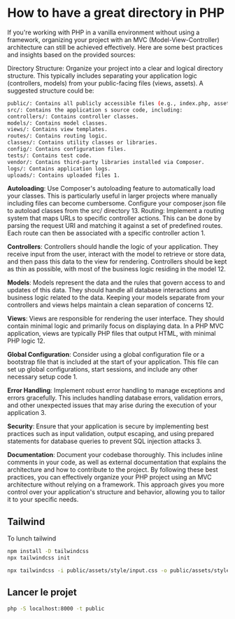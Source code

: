 # How to have a great directory in PHP

If you're working with PHP in a vanilla environment without using a framework, organizing your project with an MVC (Model-View-Controller) architecture can still be achieved effectively. Here are some best practices and insights based on the provided sources:

Directory Structure: Organize your project into a clear and logical directory structure. This typically includes separating your application logic (controllers, models) from your public-facing files (views, assets). A suggested structure could be:
```bash
public/: Contains all publicly accessible files (e.g., index.php, assets like CSS, JavaScript, and images).
src/: Contains the application s source code, including:
controllers/: Contains controller classes.
models/: Contains model classes.
views/: Contains view templates.
routes/: Contains routing logic.
classes/: Contains utility classes or libraries.
config/: Contains configuration files.
tests/: Contains test code.
vendor/: Contains third-party libraries installed via Composer.
logs/: Contains application logs.
uploads/: Contains uploaded files 1.
```
**Autoloading**: Use Composer's autoloading feature to automatically load your classes. This is particularly useful in larger projects where manually including files can become cumbersome. Configure your composer.json file to autoload classes from the src/ directory 13.
Routing: Implement a routing system that maps URLs to specific controller actions. This can be done by parsing the request URI and matching it against a set of predefined routes. Each route can then be associated with a specific controller action 1.

**Controllers**: Controllers should handle the logic of your application. They receive input from the user, interact with the model to retrieve or store data, and then pass this data to the view for rendering. Controllers should be kept as thin as possible, with most of the business logic residing in the model 12.

**Models**: Models represent the data and the rules that govern access to and updates of this data. They should handle all database interactions and business logic related to the data. Keeping your models separate from your controllers and views helps maintain a clean separation of concerns 12.

**Views**: Views are responsible for rendering the user interface. They should contain minimal logic and primarily focus on displaying data. In a PHP MVC application, views are typically PHP files that output HTML, with minimal PHP logic 12.

**Global Configuration**: Consider using a global configuration file or a bootstrap file that is included at the start of your application. This file can set up global configurations, start sessions, and include any other necessary setup code 1.

**Error Handling**: Implement robust error handling to manage exceptions and errors gracefully. This includes handling database errors, validation errors, and other unexpected issues that may arise during the execution of your application 3.

**Security**: Ensure that your application is secure by implementing best practices such as input validation, output escaping, and using prepared statements for database queries to prevent SQL injection attacks 3.

**Documentation**: Document your codebase thoroughly. This includes inline comments in your code, as well as external documentation that explains the architecture and how to contribute to the project.
By following these best practices, you can effectively organize your PHP project using an MVC architecture without relying on a framework. This approach gives you more control over your application's structure and behavior, allowing you to tailor it to your specific needs.

## Tailwind
To lunch tailwind

```bash
npm install -D tailwindcss
npx tailwindcss init
```

```bash
npx tailwindcss -i public/assets/style/input.css -o public/assets/style/output.css --watch
```

## Lancer le projet

```bash
php -S localhost:8000 -t public 
```
